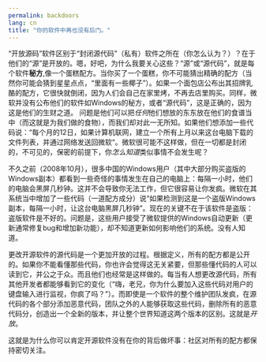 ```yaml
---
permalink: backdoors
lang: cn
title: "你的软件中再也没有后门。"
---
```


“开放源码”软件区别于“封闭源代码”（私有）软件之所在（你怎么认为？）？在于他们的“源”是开放的。嗯，好吧，为什么我要关心这些？“源”或“源代码”，就是每个软件<b>秘方</b>,像一个蛋糕配方。当你买了一个蛋糕，你不可能猜出精确的配方（当然你可能会猜到星星点点，“里面有一些椰子”）。如果一个面包店公布出其招牌乳酪的配方，它很快就倒闭，因为人们会自己在家里烤，不再去店里购买。同样，微软并没有公布他们的软件如Windows的秘方，或者“源代码”，这是正确的，因为这是他们的生财之道。
问题是他们可以把<i>任何</i>他们想放的东东放在他们的食谱当中（而这就是为我们做的食物），而我们却对此一无所知。如果他们想添加一些代码说：“每个月的12日，如果计算机联网，建立一个所有上月以来这台电脑下载的文件列表，并通过网络发送回微软“。微软很可能不这样做，但在一切都是封闭的，不可见的，保密的前提下，你<i>怎么知道</i>类似事情不会发生呢？

不久之前（2008年10月），很多中国的Windows用户（其中大部分购买盗版的Windows副本）都看到一些奇怪的事情发生在自己的电脑上：每隔一小时，他们的电脑会黑屏几秒钟。这并不会导致你无法工作，但它很容易让你发疯。微软在其系统当中增加了一些代码（一道配方成分）说“如果检测到这是一个盗版Windows副本，每隔一小时，让这台电脑黑屏几秒钟”。现在的关键不在于该软件是盗版：盗版软件是不好的。问题是，这些用户接受了微软提供的Windows自动更新（更新通常修复bug和增加新功能），却不知道更新如何影响他们的系统。没有人知道。

更改开源软件的源代码是一个更加开放的过程。根据定义，所有的配方都是公开的。如果你不能看懂那些代码，你也许会觉得这无关紧要，但那些懂代码的人可以读到它，并公之于众。而且他们也经常是这样做的。每当有人想更改源代码，所有其他开发者都能够看到它的变化（“嗨，老兄，你为什么要加入这些代码对用户的键盘输入进行监视，你疯了吗？”）。而即使是一个软件的整个维护团队发疯，在源代码的各个部分添加恶意代码，团队之外的人能够获取这些代码，删除所有的恶意代码分，创造出一个全新的版本，并让整个世界知道这两个版本的区别。这就是<i>开放</i>。

这就是为什么你可以肯定开源软件没有在你的背后做坏事：社区对所有的配方都保持密切关注。




